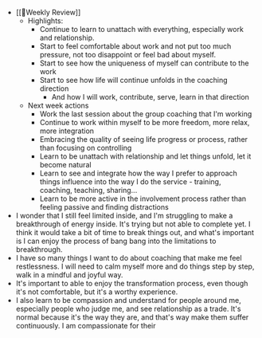 - [[📝Weekly Review]]
    - Highlights:
        - Continue to learn to unattach with everything, especially work and relationship.
        - Start to feel comfortable about work and not put too much pressure, not too disappoint or feel bad about myself.
        - Start to see how the uniqueness of myself can contribute to the work
        - Start to see how life will continue unfolds in the coaching direction
            - And how I will work, contribute, serve, learn in that direction
    - Next week actions
        - Work the last session about the group coaching that I'm working
        - Continue to work within myself to be more freedom, more relax, more integration
        - Embracing the quality of seeing life progress or process, rather than focusing on controlling
        - Learn to be unattach with relationship and let things unfold, let it become natural
        - Learn to see and integrate how the way I prefer to approach things influence into the way I do the service - training, coaching, teaching, sharing...
        - Learn to be more active in the involvement process rather than feeling passive and finding distractions
- I wonder that I still feel limited inside, and I'm struggling to make a breakthrough of energy inside. It's trying but not able to complete yet. I think it would take a bit of time to break things out, and what's important is I can enjoy the process of bang bang into the limitations to breakthrough.
- I have so many things I want to do about coaching that make me feel restlessness. I will need to calm myself more and do things step by step, walk in a mindful and joyful way.
- It's important to able to enjoy the transformation process, even though it's not comfortable, but it's a worthy experience.
- I also learn to be compassion and understand for people around me, especially people who judge me, and see relationship as a trade. It's normal because it's the way they are, and that's way make them suffer continuously. I am compassionate for their 
